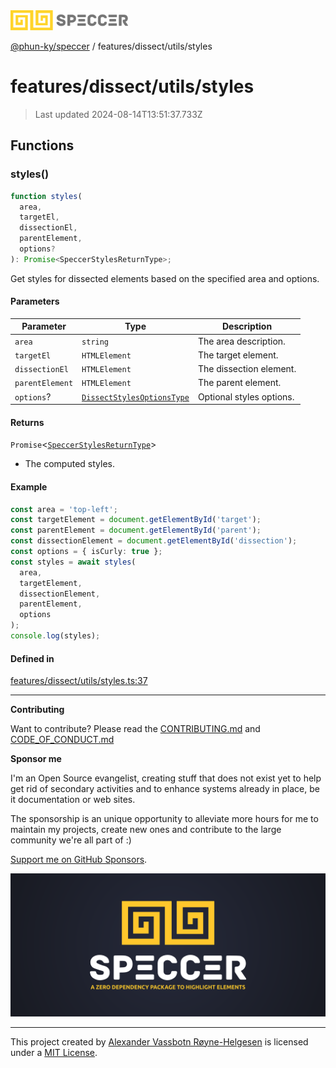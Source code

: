 <div>
  <img alt="SPECCER logo" src="https://raw.githubusercontent.com/phun-ky/speccer/main/public/logo-speccer-horizontal-colored-package.svg?raw=true" style="max-height:32px;" />
</div>

[@phun-ky/speccer](../../../README.md) / features/dissect/utils/styles

# features/dissect/utils/styles

> Last updated 2024-08-14T13:51:37.733Z

## Functions

### styles()

```ts
function styles(
  area,
  targetEl,
  dissectionEl,
  parentElement,
  options?
): Promise<SpeccerStylesReturnType>;
```

Get styles for dissected elements based on the specified area and options.

#### Parameters

| Parameter       | Type                                                                            | Description              |
| --------------- | ------------------------------------------------------------------------------- | ------------------------ |
| `area`          | `string`                                                                        | The area description.    |
| `targetEl`      | `HTMLElement`                                                                   | The target element.      |
| `dissectionEl`  | `HTMLElement`                                                                   | The dissection element.  |
| `parentElement` | `HTMLElement`                                                                   | The parent element.      |
| `options`?      | [`DissectStylesOptionsType`](../../../types/bezier.md#dissectstylesoptionstype) | Optional styles options. |

#### Returns

`Promise`\<[`SpeccerStylesReturnType`](../../../types/styles.md#speccerstylesreturntype)>

- The computed styles.

#### Example

```ts
const area = 'top-left';
const targetElement = document.getElementById('target');
const parentElement = document.getElementById('parent');
const dissectionElement = document.getElementById('dissection');
const options = { isCurly: true };
const styles = await styles(
  area,
  targetElement,
  dissectionElement,
  parentElement,
  options
);
console.log(styles);
```

#### Defined in

[features/dissect/utils/styles.ts:37](https://github.com/phun-ky/speccer/blob/main/src/features/dissect/utils/styles.ts#L37)

---

**Contributing**

Want to contribute? Please read the [CONTRIBUTING.md](https://github.com/phun-ky/speccer/blob/main/CONTRIBUTING.md) and [CODE_OF_CONDUCT.md](https://github.com/phun-ky/speccer/blob/main/CODE_OF_CONDUCT.md)

**Sponsor me**

I'm an Open Source evangelist, creating stuff that does not exist yet to help get rid of secondary activities and to enhance systems already in place, be it documentation or web sites.

The sponsorship is an unique opportunity to alleviate more hours for me to maintain my projects, create new ones and contribute to the large community we're all part of :)

[Support me on GitHub Sponsors](https://github.com/sponsors/phun-ky).

![Speccer banner, with logo and slogan: A zero dependency package to highlight elements](https://github.com/phun-ky/speccer/blob/main/public/speccer-banner.png?raw=true)

---

This project created by [Alexander Vassbotn Røyne-Helgesen](http://phun-ky.net) is licensed under a [MIT License](https://choosealicense.com/licenses/mit/).
